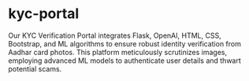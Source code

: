 # kyc-portal
Our KYC Verification Portal integrates Flask, OpenAI, HTML, CSS, Bootstrap, and ML algorithms to ensure robust identity verification from Aadhar card photos. This platform meticulously scrutinizes images, employing advanced ML models to authenticate user details and thwart potential scams.
